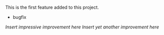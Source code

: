 This is the first feature added to this project.

* bugfix

*Insert impressive improvement here*
*Insert yet another improvement here*